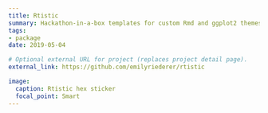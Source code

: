 ```yaml
---
title: Rtistic
summary: Hackathon-in-a-box templates for custom Rmd and ggplot2 themes
tags:
- package
date: 2019-05-04

# Optional external URL for project (replaces project detail page).
external_link: https://github.com/emilyriederer/rtistic

image:
  caption: Rtistic hex sticker
  focal_point: Smart
---
```

